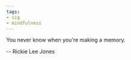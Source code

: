 ```yaml
---
tags:
- sig
- mindfulness
---
```




You never know when you're making a memory.

-- Rickie Lee Jones